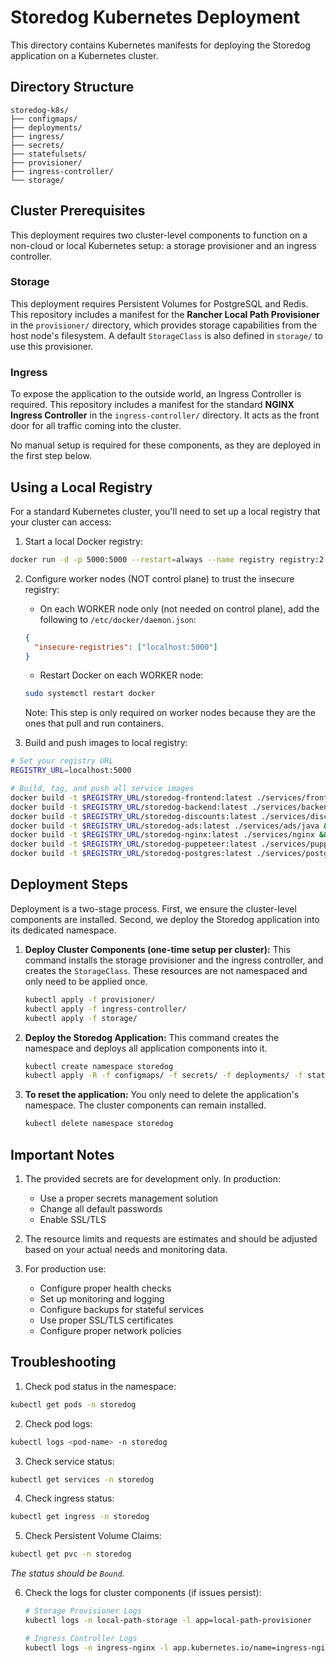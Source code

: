 # Storedog Kubernetes Deployment

This directory contains Kubernetes manifests for deploying the Storedog application on a Kubernetes cluster.

## Directory Structure

```
storedog-k8s/
├── configmaps/
├── deployments/
├── ingress/
├── secrets/
├── statefulsets/
├── provisioner/
├── ingress-controller/
└── storage/
```

## Cluster Prerequisites

This deployment requires two cluster-level components to function on a non-cloud or local Kubernetes setup: a storage provisioner and an ingress controller.

### Storage
This deployment requires Persistent Volumes for PostgreSQL and Redis. This repository includes a manifest for the **Rancher Local Path Provisioner** in the `provisioner/` directory, which provides storage capabilities from the host node's filesystem. A default `StorageClass` is also defined in `storage/` to use this provisioner.

### Ingress
To expose the application to the outside world, an Ingress Controller is required. This repository includes a manifest for the standard **NGINX Ingress Controller** in the `ingress-controller/` directory. It acts as the front door for all traffic coming into the cluster.

No manual setup is required for these components, as they are deployed in the first step below.

## Using a Local Registry

For a standard Kubernetes cluster, you'll need to set up a local registry that your cluster can access:

1. Start a local Docker registry:
```bash
docker run -d -p 5000:5000 --restart=always --name registry registry:2
```

2. Configure worker nodes (NOT control plane) to trust the insecure registry:
   - On each WORKER node only (not needed on control plane), add the following to `/etc/docker/daemon.json`:
   ```json
   {
     "insecure-registries": ["localhost:5000"]
   }
   ```
   - Restart Docker on each WORKER node:
   ```bash
   sudo systemctl restart docker
   ```
   Note: This step is only required on worker nodes because they are the ones that pull and run containers.

3. Build and push images to local registry:
```bash
# Set your registry URL
REGISTRY_URL=localhost:5000

# Build, tag, and push all service images
docker build -t $REGISTRY_URL/storedog-frontend:latest ./services/frontend && docker push $REGISTRY_URL/storedog-frontend:latest
docker build -t $REGISTRY_URL/storedog-backend:latest ./services/backend && docker push $REGISTRY_URL/storedog-backend:latest
docker build -t $REGISTRY_URL/storedog-discounts:latest ./services/discounts && docker push $REGISTRY_URL/storedog-discounts:latest
docker build -t $REGISTRY_URL/storedog-ads:latest ./services/ads/java && docker push $REGISTRY_URL/storedog-ads:latest
docker build -t $REGISTRY_URL/storedog-nginx:latest ./services/nginx && docker push $REGISTRY_URL/storedog-nginx:latest
docker build -t $REGISTRY_URL/storedog-puppeteer:latest ./services/puppeteer && docker push $REGISTRY_URL/storedog-puppeteer:latest
docker build -t $REGISTRY_URL/storedog-postgres:latest ./services/postgres && docker push $REGISTRY_URL/storedog-postgres:latest
```

## Deployment Steps

Deployment is a two-stage process. First, we ensure the cluster-level components are installed. Second, we deploy the Storedog application into its dedicated namespace.

1. **Deploy Cluster Components (one-time setup per cluster):**
   This command installs the storage provisioner and the ingress controller, and creates the `StorageClass`. These resources are not namespaced and only need to be applied once.
   ```bash
   kubectl apply -f provisioner/
   kubectl apply -f ingress-controller/
   kubectl apply -f storage/
   ```

2. **Deploy the Storedog Application:**
   This command creates the namespace and deploys all application components into it.
   ```bash
   kubectl create namespace storedog
   kubectl apply -R -f configmaps/ -f secrets/ -f deployments/ -f statefulsets/ -f ingress/ -n storedog
   ```

3. **To reset the application:**
   You only need to delete the application's namespace. The cluster components can remain installed.
   ```bash
   kubectl delete namespace storedog
   ```

## Important Notes

1. The provided secrets are for development only. In production:
   - Use a proper secrets management solution
   - Change all default passwords
   - Enable SSL/TLS

2. The resource limits and requests are estimates and should be adjusted based on your actual needs and monitoring data.

3. For production use:
   - Configure proper health checks
   - Set up monitoring and logging
   - Configure backups for stateful services
   - Use proper SSL/TLS certificates
   - Configure proper network policies

## Troubleshooting

1. Check pod status in the namespace:
```bash
kubectl get pods -n storedog
```

2. Check pod logs:
```bash
kubectl logs <pod-name> -n storedog
```

3. Check service status:
```bash
kubectl get services -n storedog
```

4. Check ingress status:
```bash
kubectl get ingress -n storedog
```

5. Check Persistent Volume Claims:
```bash
kubectl get pvc -n storedog
```
*The status should be `Bound`.*

6. Check the logs for cluster components (if issues persist):
   ```bash
   # Storage Provisioner Logs
   kubectl logs -n local-path-storage -l app=local-path-provisioner
   
   # Ingress Controller Logs
   kubectl logs -n ingress-nginx -l app.kubernetes.io/name=ingress-nginx
   ```
